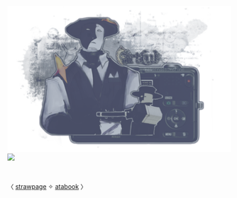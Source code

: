 ![](
)

![](https://github.com/FLOWERCR0WN/FLOWERCR0WN/blob/8168807e58aaf147f0675518e34173f72dc295c9/Untitled275_20250806164011.png) 
![](https://github.com/FLOWERCR0WN/FLOWERCR0WN/blob/b595cfc4d37453da09f275076e32d301fbe0ef5e/Untitled281_20250914011245.png)

![](
)

 <div align=”center”>

   〈 [strawpage](https://basilsalbum.straw.page/) 
 ✧ [atabook](https://basilsalbum.atabook.org/) 〉

</div>


